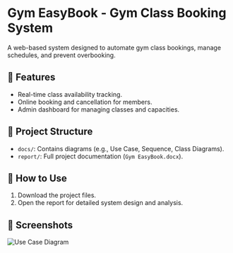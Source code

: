 # Gym EasyBook - Gym Class Booking System

A web-based system designed to automate gym class bookings, manage schedules, and prevent overbooking.

## 📌 Features
- Real-time class availability tracking.
- Online booking and cancellation for members.
- Admin dashboard for managing classes and capacities.

## 📂 Project Structure
- `docs/`: Contains diagrams (e.g., Use Case, Sequence, Class Diagrams).
- `report/`: Full project documentation (`Gym EasyBook.docx`).

## 🚀 How to Use
1. Download the project files.
2. Open the report for detailed system design and analysis.

## 📸 Screenshots
![Use Case Diagram](/docs/use_case_diagram.png)
